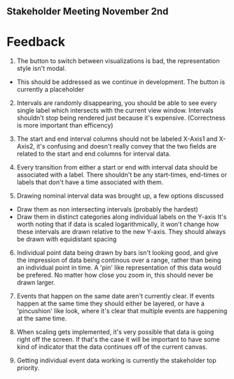 ## Stakeholder Meeting November 2nd

# Feedback

1. The button to switch between visualizations is bad, the representation style isn't modal.
  - This should be addressed as we continue in development.  The button is currently a placeholder
  
2. Intervals are randomly disappearing, you should be able to see every single label which
intersects with the current view window.  Intervals shouldn't stop being rendered just because
it's expensive.  (Correctness is more important than efficency)

3. The start and end interval columns should not be labeled X-Axis1 and X-Axis2, it's confusing
and doesn't really convey that the two fields are related to the start and end columns for interval
data.

4. Every transition from either a start or end with interval data should be associated with
a label.  There shouldn't be any start-times, end-times or labels that don't have a time associated
with them.

5. Drawing nominal interval data was brought up, a few options discussed
  - Draw them as non intersecting intervals (probably the hardest)
  - Draw them in distinct categories along individual labels on the Y-axis
It's worth noting that if data is scaled logarithmically, it won't change how these intervals are
drawn relative to the new Y-axis.  They should always be drawn with equidistant spacing

6. Individual point data being drawn by bars isn't looking good, and give the impression of
data being continous over a range, rather than being an individual point in time.  A 'pin' like
representation of this data would be prefered. No matter how close you zoom in, this should never
be drawn larger.

7. Events that happen on the same date aren't currently clear. If events happen at the same time
they should either be layered, or have a 'pincushion' like look, where it's clear that multiple
events are happening at the same time.

8. When scaling gets implemented, it's very possible that data is going right off the screen.  If
that's the case it will be important to have some kind of indicator that the data continues off of
the current canvas.

9. Getting individual event data working is currently the stakeholder top priority.
